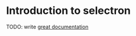 # Introduction to selectron

TODO: write [great documentation](http://jacobian.org/writing/great-documentation/what-to-write/)
